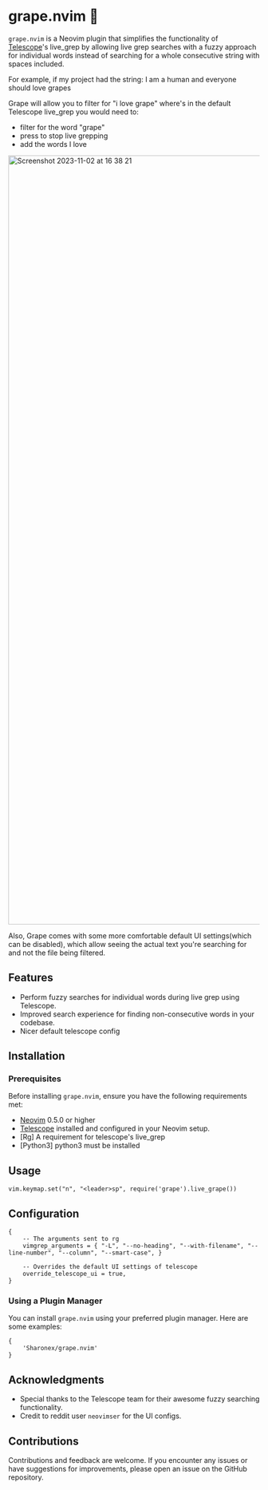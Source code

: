 # grape.nvim 🍇

`grape.nvim` is a Neovim plugin that simplifies the functionality of [Telescope](https://github.com/nvim-telescope/telescope.nvim)'s live_grep by allowing live grep searches with a fuzzy approach for individual words instead of searching for a whole consecutive string with spaces included.

For example, if my project had the string:
I am a human and everyone should love grapes

Grape will allow you to filter for "i love grape" where's in the default Telescope live_grep you would need to:
* filter for the word "grape"
* press <C-f> to stop live grepping
* add the words I love

<img width="1541" alt="Screenshot 2023-11-02 at 16 38 21" src="https://github.com/Sharonex/grape.nvim/assets/10423841/e3ab20c4-438d-4e9b-98f4-02dfc4b3eebb">

Also, Grape comes with some more comfortable default UI settings(which can be disabled), 
which allow seeing the actual text you're searching for and not the file being filtered.

## Features

- Perform fuzzy searches for individual words during live grep using Telescope.
- Improved search experience for finding non-consecutive words in your codebase.
- Nicer default telescope config

## Installation

### Prerequisites

Before installing `grape.nvim`, ensure you have the following requirements met:

- [Neovim](https://neovim.io) 0.5.0 or higher
- [Telescope](https://github.com/nvim-telescope/telescope.nvim) installed and configured in your Neovim setup.
- [Rg] A requirement for telescope's live_grep
- [Python3] python3 must be installed

## Usage
```
vim.keymap.set("n", "<leader>sp", require('grape').live_grape())
```

## Configuration

```
{
    -- The arguments sent to rg
    vimgrep_arguments = { "-L", "--no-heading", "--with-filename", "--line-number", "--column", "--smart-case", }

    -- Overrides the default UI settings of telescope
    override_telescope_ui = true,
}

```

### Using a Plugin Manager

You can install `grape.nvim` using your preferred plugin manager. Here are some examples:

```vim
{
    'Sharonex/grape.nvim'
}
```

## Acknowledgments
- Special thanks to the Telescope team for their awesome fuzzy searching functionality.
- Credit to reddit user `neovimser` for the UI configs.

## Contributions
Contributions and feedback are welcome. If you encounter any issues or have suggestions for improvements, please open an issue on the GitHub repository.


